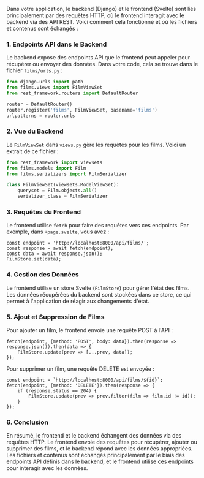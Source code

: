 Dans votre application, le backend (Django) et le frontend (Svelte) sont liés principalement par des requêtes HTTP, où le frontend interagit avec le backend via des API REST. Voici comment cela fonctionne et où les fichiers et contenus sont échangés :

### 1. **Endpoints API dans le Backend**
Le backend expose des endpoints API que le frontend peut appeler pour récupérer ou envoyer des données. Dans votre code, cela se trouve dans le fichier `films/urls.py` :

```python:backend/films_backend/films/urls.py
from django.urls import path 
from films.views import FilmViewSet
from rest_framework.routers import DefaultRouter

router = DefaultRouter()
router.register('films', FilmViewSet, basename='films')
urlpatterns = router.urls
```

### 2. **Vue du Backend**
Le `FilmViewSet` dans `views.py` gère les requêtes pour les films. Voici un extrait de ce fichier :

```python:backend/films_backend/films/views.py
from rest_framework import viewsets
from films.models import Film
from films.serializers import FilmSerializer

class FilmViewSet(viewsets.ModelViewSet):
    queryset = Film.objects.all()
    serializer_class = FilmSerializer    
```

### 3. **Requêtes du Frontend**
Le frontend utilise `fetch` pour faire des requêtes vers ces endpoints. Par exemple, dans `+page.svelte`, vous avez :

```javascript:frontend/src/routes/films/+page.svelte
const endpoint = 'http://localhost:8000/api/films/';
const response = await fetch(endpoint);
const data = await response.json();
FilmStore.set(data);
```

### 4. **Gestion des Données**
Le frontend utilise un store Svelte (`FilmStore`) pour gérer l'état des films. Les données récupérées du backend sont stockées dans ce store, ce qui permet à l'application de réagir aux changements d'état.

### 5. **Ajout et Suppression de Films**
Pour ajouter un film, le frontend envoie une requête POST à l'API :

```javascript:frontend/src/routes/films/add/+page.svelte
fetch(endpoint, {method: 'POST', body: data}).then(response => response.json()).then(data => {
    FilmStore.update(prev => [...prev, data]);
});
```

Pour supprimer un film, une requête DELETE est envoyée :

```javascript:frontend/src/routes/films/+page.svelte
const endpoint = `http://localhost:8000/api/films/${id}`;
fetch(endpoint, {method: 'DELETE'}).then(response => {
    if (response.status == 204) {
        FilmStore.update(prev => prev.filter(film => film.id != id));
    }
});
```

### 6. **Conclusion**
En résumé, le frontend et le backend échangent des données via des requêtes HTTP. Le frontend envoie des requêtes pour récupérer, ajouter ou supprimer des films, et le backend répond avec les données appropriées. Les fichiers et contenus sont échangés principalement par le biais des endpoints API définis dans le backend, et le frontend utilise ces endpoints pour interagir avec les données.